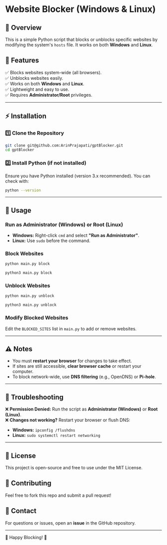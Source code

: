 # Website Blocker (Windows & Linux)

## 📌 Overview
This is a simple Python script that blocks or unblocks specific websites by modifying the system's `hosts` file. It works on both **Windows** and **Linux**.

## 🔹 Features
✅ Blocks websites system-wide (all browsers).  
✅ Unblocks websites easily.  
✅ Works on both **Windows** and **Linux**.  
✅ Lightweight and easy to use.  
✅ Requires **Administrator/Root** privileges.

---

## ⚡ Installation
### 1️⃣ **Clone the Repository**
```sh
git clone git@github.com:ArinPrajapati/gptBlocker.git
cd gptBlocker
```

### 2️⃣ **Install Python (if not installed)**
Ensure you have Python installed (version 3.x recommended). You can check with:
```sh
python --version
```

---

## 🚀 Usage
### **Run as Administrator (Windows) or Root (Linux)**
- **Windows:** Right-click `cmd` and select **"Run as Administrator"**.
- **Linux:** Use `sudo` before the command.

### **Block Websites**
```sh
python main.py block
```

```sh
python3 main.py block
```

### **Unblock Websites**
```sh
python main.py unblock
```
```sh
python3 main.py unblock
```
### **Modify Blocked Websites**
Edit the `BLOCKED_SITES` list in `main.py` to add or remove websites.

---

## ⚠️ Notes
- You must **restart your browser** for changes to take effect.
- If sites are still accessible, **clear browser cache** or restart your computer.
- To block network-wide, use **DNS filtering** (e.g., OpenDNS) or **Pi-hole**.

---

## 🔧 Troubleshooting
❌ **Permission Denied:** Run the script as **Administrator (Windows)** or **Root (Linux)**.  
❌ **Changes not working?** Restart your browser or flush DNS:
- **Windows:** `ipconfig /flushdns`
- **Linux:** `sudo systemctl restart networking`

---

## 📜 License
This project is open-source and free to use under the MIT License.

## 🤝 Contributing
Feel free to fork this repo and submit a pull request!

## 📩 Contact
For questions or issues, open an **issue** in the GitHub repository.

---
🚀 Happy Blocking! 🚀

